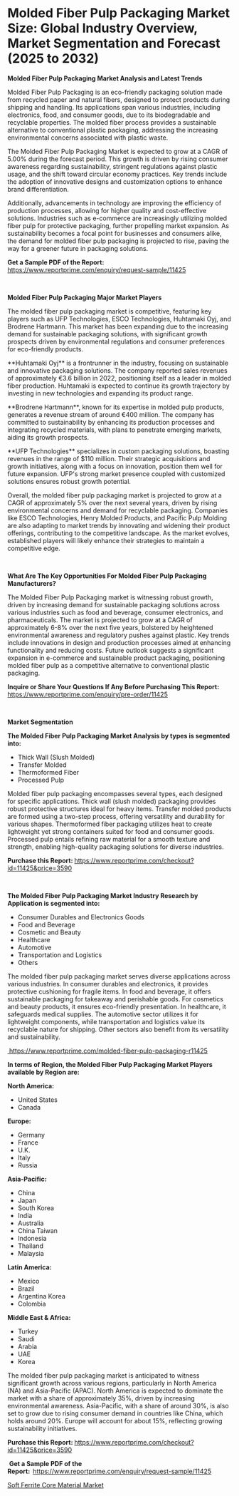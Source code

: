 <p><h1>Molded Fiber Pulp Packaging Market Size: Global Industry Overview, Market Segmentation and Forecast (2025 to 2032)</h1></p><p><strong>Molded Fiber Pulp Packaging Market Analysis and Latest Trends</strong></p>
<p><p>Molded Fiber Pulp Packaging is an eco-friendly packaging solution made from recycled paper and natural fibers, designed to protect products during shipping and handling. Its applications span various industries, including electronics, food, and consumer goods, due to its biodegradable and recyclable properties. The molded fiber process provides a sustainable alternative to conventional plastic packaging, addressing the increasing environmental concerns associated with plastic waste.</p><p>The Molded Fiber Pulp Packaging Market is expected to grow at a CAGR of 5.00% during the forecast period. This growth is driven by rising consumer awareness regarding sustainability, stringent regulations against plastic usage, and the shift toward circular economy practices. Key trends include the adoption of innovative designs and customization options to enhance brand differentiation. </p><p>Additionally, advancements in technology are improving the efficiency of production processes, allowing for higher quality and cost-effective solutions. Industries such as e-commerce are increasingly utilizing molded fiber pulp for protective packaging, further propelling market expansion. As sustainability becomes a focal point for businesses and consumers alike, the demand for molded fiber pulp packaging is projected to rise, paving the way for a greener future in packaging solutions.</p></p>
<p><strong>Get a Sample PDF of the Report:&nbsp;</strong> <a href="https://www.reportprime.com/enquiry/request-sample/11425?utm_campaign=2758&utm_medium=2&utm_source=Github&utm_content=ia&utm_term=20032025&utm_id=molded-fiber-pulp-packaging">https://www.reportprime.com/enquiry/request-sample/11425</a></p>
<p>&nbsp;</p>
<p><strong>Molded Fiber Pulp Packaging Major Market Players</strong></p>
<p><p>The molded fiber pulp packaging market is competitive, featuring key players such as UFP Technologies, ESCO Technologies, Huhtamaki Oyj, and Brodrene Hartmann. This market has been expanding due to the increasing demand for sustainable packaging solutions, with significant growth prospects driven by environmental regulations and consumer preferences for eco-friendly products.</p><p>**Huhtamaki Oyj** is a frontrunner in the industry, focusing on sustainable and innovative packaging solutions. The company reported sales revenues of approximately €3.6 billion in 2022, positioning itself as a leader in molded fiber production. Huhtamaki is expected to continue its growth trajectory by investing in new technologies and expanding its product range.</p><p>**Brodrene Hartmann**, known for its expertise in molded pulp products, generates a revenue stream of around €400 million. The company has committed to sustainability by enhancing its production processes and integrating recycled materials, with plans to penetrate emerging markets, aiding its growth prospects.</p><p>**UFP Technologies** specializes in custom packaging solutions, boasting revenues in the range of $110 million. Their strategic acquisitions and growth initiatives, along with a focus on innovation, position them well for future expansion. UFP's strong market presence coupled with customized solutions ensures robust growth potential.</p><p>Overall, the molded fiber pulp packaging market is projected to grow at a CAGR of approximately 5% over the next several years, driven by rising environmental concerns and demand for recyclable packaging. Companies like ESCO Technologies, Henry Molded Products, and Pacific Pulp Molding are also adapting to market trends by innovating and widening their product offerings, contributing to the competitive landscape. As the market evolves, established players will likely enhance their strategies to maintain a competitive edge.</p></p>
<p>&nbsp;</p>
<p><strong>What Are The Key Opportunities For Molded Fiber Pulp Packaging Manufacturers?</strong></p>
<p><p>The Molded Fiber Pulp Packaging market is witnessing robust growth, driven by increasing demand for sustainable packaging solutions across various industries such as food and beverage, consumer electronics, and pharmaceuticals. The market is projected to grow at a CAGR of approximately 6-8% over the next five years, bolstered by heightened environmental awareness and regulatory pushes against plastic. Key trends include innovations in design and production processes aimed at enhancing functionality and reducing costs. Future outlook suggests a significant expansion in e-commerce and sustainable product packaging, positioning molded fiber pulp as a competitive alternative to conventional plastic packaging.</p></p>
<p><strong>Inquire or Share Your Questions If Any Before Purchasing This Report:</strong> <a href="https://www.reportprime.com/enquiry/pre-order/11425?utm_campaign=2758&utm_medium=2&utm_source=Github&utm_content=ia&utm_term=20032025&utm_id=molded-fiber-pulp-packaging">https://www.reportprime.com/enquiry/pre-order/11425</a></p>
<p>&nbsp;</p>
<p><strong>Market Segmentation</strong></p>
<p><strong>The Molded Fiber Pulp Packaging Market Analysis by types is segmented into:</strong></p>
<p><ul><li>Thick Wall (Slush Molded)</li><li>Transfer Molded</li><li>Thermoformed Fiber</li><li>Processed Pulp</li></ul></p>
<p><p>Molded fiber pulp packaging encompasses several types, each designed for specific applications. Thick wall (slush molded) packaging provides robust protective structures ideal for heavy items. Transfer molded products are formed using a two-step process, offering versatility and durability for various shapes. Thermoformed fiber packaging utilizes heat to create lightweight yet strong containers suited for food and consumer goods. Processed pulp entails refining raw material for a smooth texture and strength, enabling high-quality packaging solutions for diverse industries.</p></p>
<p><strong>Purchase this Report:&nbsp;</strong><a href="https://www.reportprime.com/checkout?id=11425&price=3590&utm_campaign=2758&utm_medium=2&utm_source=Github&utm_content=ia&utm_term=20032025&utm_id=molded-fiber-pulp-packaging">https://www.reportprime.com/checkout?id=11425&price=3590</a></p>
<p>&nbsp;</p>
<p><strong>The Molded Fiber Pulp Packaging Market Industry Research by Application is segmented into:</strong></p>
<p><ul><li>Consumer Durables and Electronics Goods</li><li>Food and Beverage</li><li>Cosmetic and Beauty</li><li>Healthcare</li><li>Automotive</li><li>Transportation and Logistics</li><li>Others</li></ul></p>
<p><p>The molded fiber pulp packaging market serves diverse applications across various industries. In consumer durables and electronics, it provides protective cushioning for fragile items. In food and beverage, it offers sustainable packaging for takeaway and perishable goods. For cosmetics and beauty products, it ensures eco-friendly presentation. In healthcare, it safeguards medical supplies. The automotive sector utilizes it for lightweight components, while transportation and logistics value its recyclable nature for shipping. Other sectors also benefit from its versatility and sustainability.</p></p>
<p><a href="https://www.reportprime.com/molded-fiber-pulp-packaging-r11425?utm_campaign=2758&utm_medium=2&utm_source=Github&utm_content=ia&utm_term=20032025&utm_id=molded-fiber-pulp-packaging">&nbsp;https://www.reportprime.com/molded-fiber-pulp-packaging-r11425</a></p>
<p><strong>In terms of Region, the Molded Fiber Pulp Packaging Market Players available by Region are:</strong></p>
<p>
    <p> <strong> North America: </strong>
        <ul>
            <li>United States</li>
            <li>Canada</li>
        </ul>
        </p> 
    <p> <strong> Europe: </strong>
        <ul>
            <li>Germany</li>
            <li>France</li>
            <li>U.K.</li>
            <li>Italy</li>
            <li>Russia</li>
        </ul>
        </p> 
    <p> <strong> Asia-Pacific: </strong>
        <ul>
            <li>China</li>
            <li>Japan</li>
            <li>South Korea</li>
            <li>India</li>
            <li>Australia</li>
            <li>China Taiwan</li>
            <li>Indonesia</li>
            <li>Thailand</li>
            <li>Malaysia</li>
        </ul>
        </p> 
    <p> <strong> Latin America: </strong>
        <ul>
            <li>Mexico</li>
            <li>Brazil</li>
            <li>Argentina Korea</li>
            <li>Colombia</li>
        </ul>
        </p> 
    <p> <strong> Middle East & Africa: </strong>
        <ul>
            <li>Turkey</li>
            <li>Saudi</li>
            <li>Arabia</li>
            <li>UAE</li>
            <li>Korea</li>
        </ul>
    </p>
    </p>
<p><p>The molded fiber pulp packaging market is anticipated to witness significant growth across various regions, particularly in North America (NA) and Asia-Pacific (APAC). North America is expected to dominate the market with a share of approximately 35%, driven by increasing environmental awareness. Asia-Pacific, with a share of around 30%, is also set to grow due to rising consumer demand in countries like China, which holds around 20%. Europe will account for about 15%, reflecting growing sustainability initiatives.</p></p>
<p><strong>Purchase this Report: </strong><a href="https://www.reportprime.com/checkout?id=11425&price=3590&utm_campaign=2758&utm_medium=2&utm_source=Github&utm_content=ia&utm_term=20032025&utm_id=molded-fiber-pulp-packaging">https://www.reportprime.com/checkout?id=11425&price=3590</a></p>
<p>&nbsp;<strong>Get a Sample PDF of the Report:&nbsp;&nbsp;</strong><a href="https://www.reportprime.com/enquiry/request-sample/11425?utm_campaign=2758&utm_medium=2&utm_source=Github&utm_content=ia&utm_term=20032025&utm_id=molded-fiber-pulp-packaging">https://www.reportprime.com/enquiry/request-sample/11425</a></p>
<p><strong></strong></p>
<p><p><a href="https://github.com/baheraennika/Market-Research-Report-List-1/blob/main/soft-ferrite-core-material-market.md?utm_campaign=2758&utm_medium=2&utm_source=Github&utm_content=ia&utm_term=20032025&utm_id=molded-fiber-pulp-packaging">Soft Ferrite Core Material Market</a></p></p>